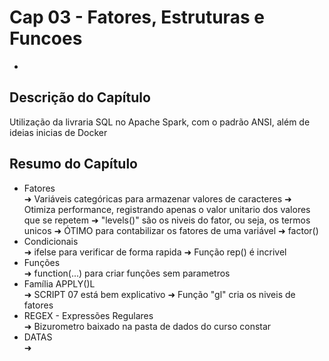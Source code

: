 <h1>Cap 03 - Fatores, Estruturas e Funcoes</h1>

-

<h2>Descrição do Capítulo</h2>
<p>Utilização da livraria SQL no Apache Spark, com o padrão ANSI, além de ideias inicias de Docker</p>


<h2>Resumo do Capítulo</h2>

<ul>
  <li>Fatores</li>
  ➜ Variáveis categóricas para armazenar valores de caracteres
  ➜ Otimiza performance, registrando apenas o valor unitario dos valores que se repetem
  ➜ "levels()" são os niveis do fator, ou seja, os termos unicos
  ➜ ÓTIMO para contabilizar os fatores de uma variável
  ➜ factor() 
  <li>Condicionais</li>
  ➜ ifelse para verificar de forma rapida
  ➜ Função rep() é incrivel
  <li>Funções</li>
  ➜ function(...) para criar funções sem parametros
  <li>Família APPLY()L</li>
  ➜ SCRIPT 07 está bem explicativo
  ➜ Função "gl" cria os niveis de fatores
  <li>REGEX - Expressões Regulares</li>
  ➜ Bizurometro baixado na pasta de dados do curso
  constar
  <li>DATAS</li>
  ➜

</ul>



</ul>
